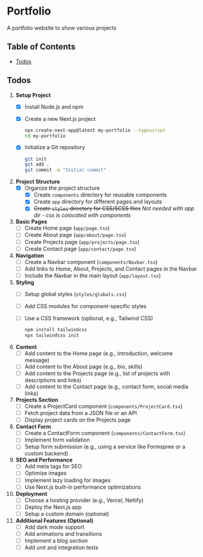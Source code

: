 # Portfolio

A portfolio website to show various projects

## Table of Contents

- [Todos](#todos)

## Todos

1. **Setup Project**
   - [x] Install Node.js and npm
   - [x] Create a new Next.js project

     ```sh
     npx create-next-app@latest my-portfolio --typescript
     cd my-portfolio
     ```

   - [x] Initialize a Git repository

     ```sh
     git init
     git add .
     git commit -m "Initial commit"
     ```

2. **Project Structure**
   - [x] Organize the project structure
     - [x] Create `components` directory for reusable components
     - [x] Create `app` directory for different pages and layouts
     - [x] ~~Create `styles` directory for CSS/SCSS files~~ *Not needed with app dir - css is colocated with components*

3. **Basic Pages**
   - [ ] Create Home page (`app/page.tsx`)
   - [ ] Create About page (`app/about/page.tsx`)
   - [ ] Create Projects page (`app/projects/page.tsx`)
   - [ ] Create Contact page (`app/contact/page.tsx`)

4. **Navigation**
   - [ ] Create a Navbar component (`components/Navbar.tsx`)
   - [ ] Add links to Home, About, Projects, and Contact pages in the Navbar
   - [ ] Include the Navbar in the main layout (`app/layout.tsx`)

5. **Styling**
   - [ ] Setup global styles (`styles/globals.css`)
   - [ ] Add CSS modules for component-specific styles
   - [ ] Use a CSS framework (optional, e.g., Tailwind CSS)

     ```sh
     npm install tailwindcss
     npx tailwindcss init
     ```

6. **Content**
   - [ ] Add content to the Home page (e.g., introduction, welcome message)
   - [ ] Add content to the About page (e.g., bio, skills)
   - [ ] Add content to the Projects page (e.g., list of projects with descriptions and links)
   - [ ] Add content to the Contact page (e.g., contact form, social media links)

7. **Projects Section**
   - [ ] Create a ProjectCard component (`components/ProjectCard.tsx`)
   - [ ] Fetch project data from a JSON file or an API
   - [ ] Display project cards on the Projects page

8. **Contact Form**
   - [ ] Create a ContactForm component (`components/ContactForm.tsx`)
   - [ ] Implement form validation
   - [ ] Setup form submission (e.g., using a service like Formspree or a custom backend)

9. **SEO and Performance**
   - [ ] Add meta tags for SEO
   - [ ] Optimize images
   - [ ] Implement lazy loading for images
   - [ ] Use Next.js built-in performance optimizations

10. **Deployment**
    - [ ] Choose a hosting provider (e.g., Vercel, Netlify)
    - [ ] Deploy the Next.js app
    - [ ] Setup a custom domain (optional)

11. **Additional Features (Optional)**
    - [ ] Add dark mode support
    - [ ] Add animations and transitions
    - [ ] Implement a blog section
    - [ ] Add unit and integration tests
